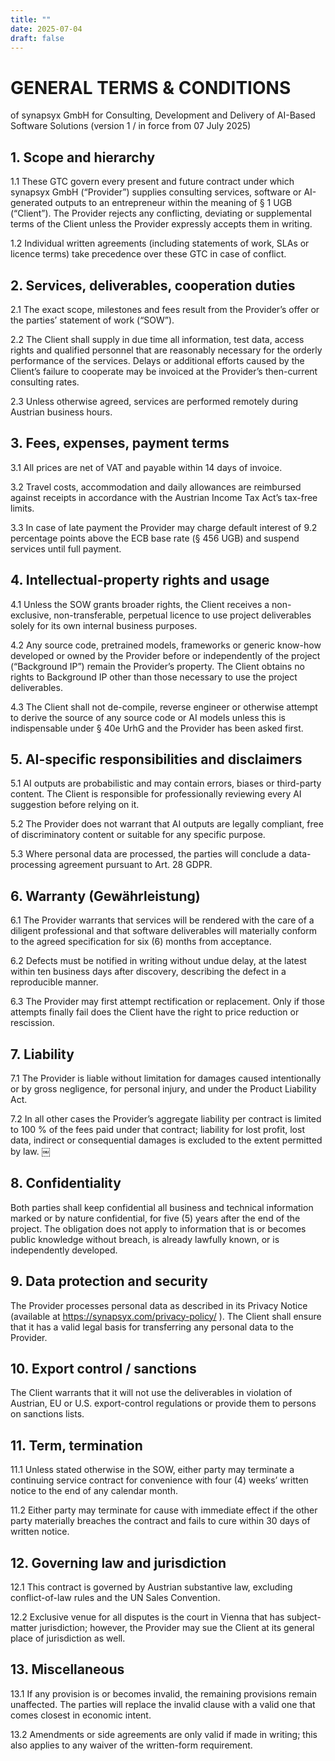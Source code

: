```yaml
---
title: ""
date: 2025-07-04
draft: false
---
```


# GENERAL TERMS & CONDITIONS

of synapsyx GmbH for Consulting, Development and Delivery of AI-Based Software Solutions
(version 1 / in force from 07 July 2025)

## 1. Scope and hierarchy

1.1 These GTC govern every present and future contract under which synapsyx GmbH (“Provider”) supplies consulting services, software or AI-generated outputs to an entrepreneur within the meaning of § 1 UGB (“Client”). The Provider rejects any conflicting, deviating or supplemental terms of the Client unless the Provider expressly accepts them in writing.

1.2  Individual written agreements (including statements of work, SLAs or licence terms) take precedence over these GTC in case of conflict.

## 2. Services, deliverables, cooperation duties

2.1  The exact scope, milestones and fees result from the Provider’s offer or the parties’ statement of work (“SOW”).

2.2  The Client shall supply in due time all information, test data, access rights and qualified personnel that are reasonably necessary for the orderly performance of the services. Delays or additional efforts caused by the Client’s failure to cooperate may be invoiced at the Provider’s then-current consulting rates.

2.3  Unless otherwise agreed, services are performed remotely during Austrian business hours.

## 3. Fees, expenses, payment terms

3.1  All prices are net of VAT and payable within 14 days of invoice.

3.2  Travel costs, accommodation and daily allowances are reimbursed against receipts in accordance with the Austrian Income Tax Act’s tax-free limits.

3.3  In case of late payment the Provider may charge default interest of 9.2 percentage points above the ECB base rate (§ 456 UGB) and suspend services until full payment.

## 4. Intellectual-property rights and usage

4.1  Unless the SOW grants broader rights, the Client receives a non-exclusive, non-transferable, perpetual licence to use project deliverables solely for its own internal business purposes.

4.2  Any source code, pretrained models, frameworks or generic know-how developed or owned by the Provider before or independently of the project (“Background IP”) remain the Provider’s property. The Client obtains no rights to Background IP other than those necessary to use the project deliverables.

4.3  The Client shall not de-compile, reverse engineer or otherwise attempt to derive the source of any source code or AI models unless this is indispensable under § 40e UrhG and the Provider has been asked first. 

## 5. AI-specific responsibilities and disclaimers

5.1  AI outputs are probabilistic and may contain errors, biases or third-party content. The Client is responsible for professionally reviewing every AI suggestion before relying on it.

5.2  The Provider does not warrant that AI outputs are legally compliant, free of discriminatory content or suitable for any specific purpose.

5.3  Where personal data are processed, the parties will conclude a data-processing agreement pursuant to Art. 28 GDPR.

## 6. Warranty (Gewährleistung)

6.1  The Provider warrants that services will be rendered with the care of a diligent professional and that software deliverables will materially conform to the agreed specification for six (6) months from acceptance.

6.2  Defects must be notified in writing without undue delay, at the latest within ten business days after discovery, describing the defect in a reproducible manner.

6.3  The Provider may first attempt rectification or replacement. Only if those attempts finally fail does the Client have the right to price reduction or rescission.

## 7. Liability

7.1  The Provider is liable without limitation for damages caused intentionally or by gross negligence, for personal injury, and under the Product Liability Act.

7.2  In all other cases the Provider’s aggregate liability per contract is limited to 100 % of the fees paid under that contract; liability for lost profit, lost data, indirect or consequential damages is excluded to the extent permitted by law.  ￼

## 8. Confidentiality

Both parties shall keep confidential all business and technical information marked or by nature confidential, for five (5) years after the end of the project. The obligation does not apply to information that is or becomes public knowledge without breach, is already lawfully known, or is independently developed.

## 9. Data protection and security

The Provider processes personal data as described in its Privacy Notice (available at https://synapsyx.com/privacy-policy/ ). The Client shall ensure that it has a valid legal basis for transferring any personal data to the Provider.

## 10. Export control / sanctions

The Client warrants that it will not use the deliverables in violation of Austrian, EU or U.S. export-control regulations or provide them to persons on sanctions lists.

## 11. Term, termination

11.1  Unless stated otherwise in the SOW, either party may terminate a continuing service contract for convenience with four (4) weeks’ written notice to the end of any calendar month.

11.2  Either party may terminate for cause with immediate effect if the other party materially breaches the contract and fails to cure within 30 days of written notice.

## 12. Governing law and jurisdiction

12.1  This contract is governed by Austrian substantive law, excluding conflict-of-law rules and the UN Sales Convention.

12.2  Exclusive venue for all disputes is the court in Vienna that has subject-matter jurisdiction; however, the Provider may sue the Client at its general place of jurisdiction as well.

## 13. Miscellaneous

13.1  If any provision is or becomes invalid, the remaining provisions remain unaffected. The parties will replace the invalid clause with a valid one that comes closest in economic intent.

13.2  Amendments or side agreements are only valid if made in writing; this also applies to any waiver of the written-form requirement.
